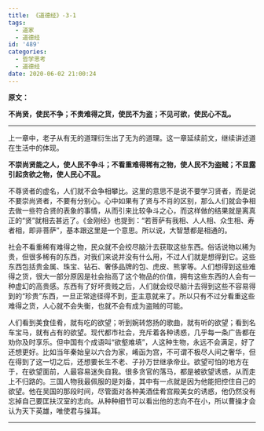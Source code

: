 ```yaml
---
title: 《道德经》-3-1
tags:
  - 道家
  - 道德经
id: '489'
categories:
  - 哲学思考
  - 道德经
date: 2020-06-02 21:00:24
---
```


**原文：**

**不尚贤，使民不争；不贵难得之货，使民不为盗；不见可欲，使民心不乱。**
<!-- more -->
* * *

上一章中，老子从有无的道理衍生出了无为的道理。这一章延续前文，继续讲述道在生活中的体现。

**不崇尚贤能之人，使人民不争斗；不看重难得稀有之物，使人民不为盗贼；不显露引起贪欲之物，使人民心不乱。**

不尊贤者的虚名，人们就不会争相攀比。这里的意思不是说不要学习贤者，而是说不要崇尚贤者，不要有分别心。心中如果有了贤与不肖的区别，那么人们就会争相去做一些符合贤的表象的事情，从而引来比较争斗之心，而这样做的结果就是离真正的“贤”就相去甚远了。《金刚经》也提到：“若菩萨有我相、人人相、众生相、寿者相，即非菩萨”，基本跟这里是一个意思。所以说，大智慧都是相通的。

社会不看重稀有难得之物，民众就不会绞尽脑汁去获取这些东西。俗话说物以稀为贵，但很多稀有的东西，对我们来说并没有什么用，不过人们就是想得到它。这些东西包括贵金属、珠宝、钻石、奢侈品牌的包、虎皮、熊掌等。人们想得到这些难得之货，很大一部分原因是社会抬高了这个物品的价值，拥有这些东西的人会有一种虚幻的高贵感。东西有了好坏贵贱之后，人们就会绞尽脑汁去得到这些不容易得到的“珍贵”东西，一旦正常途径得不到，歪主意就来了。所以只有不过分看重这些难得之货，人心就不会失衡，也就不会有成为盗贼的可能。

人们看到美食佳肴，就有吃的欲望；听到婉转悠扬的歌曲，就有听的欲望；看到名车宝马，就有占有的欲望。现代都市社会，充斥着各种诱惑，几乎每一条广告都在劝你及时享乐。但中国有个成语叫“欲壑难填”，人这种生物，永远不会满足，好了还想更好。比如当年秦始皇以六合为家，崤函为宫，不可谓不极尽人间之奢华，但在得到了这一切之后，还想要长生不老、子孙万世继承帝业。欲望可怕的地方在于，在欲望面前，人最容易迷失自我。很多贪官的落马，都是被欲望诱惑，从而走上不归路的。三国人物我最佩服的是刘备，其中有一点就是因为他能把控住自己的欲望。他在吴国的那段时间，尽管面对各种美酒佳肴宫殿美女的诱惑，他仍然没有忘掉自己要匡扶汉室的志向。从种种细节可以看出他的志向不在小，所以曹操才会认为天下英雄，唯使君与操耳。

* * *

